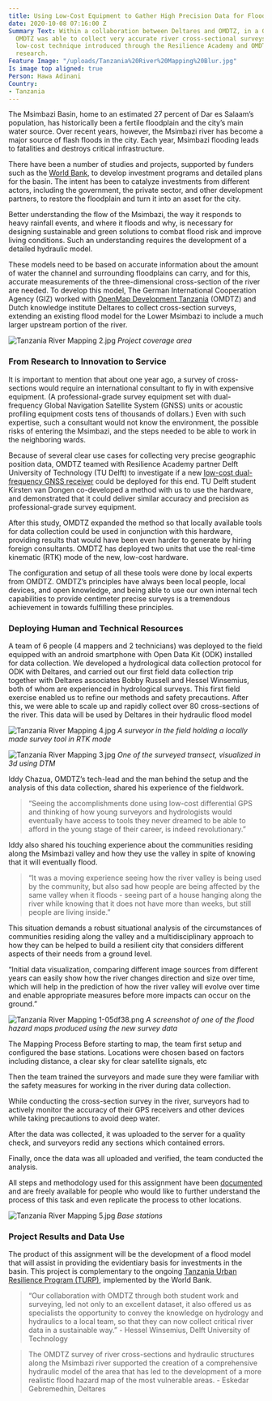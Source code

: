 ```yaml
---
title: Using Low-Cost Equipment to Gather High Precision Data for Flood Modeling
date: 2020-10-08 07:16:00 Z
Summary Text: Within a collaboration between Deltares and OMDTZ, in a GIZ funded project,
  OMDTZ was able to collect very accurate river cross-sectional surveys using an innovative,
  low-cost technique introduced through the Resilience Academy and OMDTZ in-house
  research.
Feature Image: "/uploads/Tanzania%20River%20Mapping%20Blur.jpg"
Is image top aligned: true
Person: Hawa Adinani
Country:
- Tanzania
---
```


The Msimbazi Basin, home to an estimated 27 percent of Dar es Salaam’s population, has historically been a fertile floodplain and the city’s main water source. Over recent years, however, the Msimbazi river has become a major source of flash floods in the city. Each year, Msimbazi flooding leads to fatalities and destroys critical infrastructure.

There have been a number of studies and projects, supported by funders such as the [World Bank](https://www.worldbank.org/en/news/feature/2019/08/12/transforming-tanzanias-msimbazi-river-from-a-liability-into-an-opportunity), to develop investment programs and detailed plans for the basin. The intent has been to catalyze investments from different actors, including the government, the private sector, and other development partners, to restore the floodplain and turn it into an asset for the city.

Better understanding the flow of the Msimbazi, the way it responds to heavy rainfall events, and where it floods and why, is necessary for designing sustainable and green solutions to combat flood risk and improve living conditions. Such an understanding requires the development of a detailed hydraulic model. 

These models need to be based on accurate information about the amount of water the channel and surrounding floodplains can carry, and for this, accurate measurements of the three-dimensional cross-section of the river are needed. To develop this model, The German International Cooperation Agency (GIZ) worked with [OpenMap Development Tanzania](https://www.omdtz.or.tz/) (OMDTZ) and Dutch knowledge institute Deltares to collect cross-section surveys, extending an existing flood model for the Lower Msimbazi to include a much larger upstream portion of the river.

![Tanzania River Mapping 2.jpg](/uploads/Tanzania%20River%20Mapping%202.jpg)
*Project coverage area*

### From Research to Innovation to Service

It is important to mention that about one year ago, a survey of cross-sections would require an international consultant to fly in with expensive equipment. (A professional-grade survey equipment set with dual-frequency Global Navigation Satellite System (GNSS) units or acoustic profiling equipment costs tens of thousands of dollars.) Even with such expertise, such a consultant would not know the environment, the possible risks of entering the Msimbazi, and the steps needed to be able to work in the neighboring wards. 

Because of several clear use cases for collecting very precise geographic position data, OMDTZ teamed with Resilience Academy partner Delft University of Technology (TU Delft) to investigate if a new [low-cost dual-frequency GNSS receiver](https://www.ardusimple.com/) could be deployed for this end. TU Delft student Kirsten van Dongen co-developed a method with us to use the hardware, and demonstrated that it could deliver similar accuracy and precision as professional-grade survey equipment.

After this study, OMDTZ expanded the method so that locally available tools for data collection could be used in conjunction with this hardware,  providing results that would have been even harder to generate by hiring foreign consultants. OMDTZ has deployed two units that use the real-time kinematic (RTK) mode of the new, low-cost hardware. 

The configuration and setup of all these tools were done by local experts from OMDTZ. OMDTZ’s principles have always been local people, local devices, and open knowledge, and being able to use our own internal tech capabilities to provide centimeter precise surveys is a tremendous achievement in towards fulfilling these principles. 

### Deploying Human and Technical Resources

A team of 6 people (4 mappers and 2 technicians) was deployed to the field equipped with an android smartphone with Open Data Kit (ODK) installed for data collection. We developed a hydrological data collection protocol for ODK with Deltares, and carried out our first field data collection trip together with Deltares associates Bobby Russell and Hessel Winsemius, both of whom are experienced in hydrological surveys. This first field exercise enabled us to refine our methods and safety precautions. After this, we were able to scale up and rapidly collect over 80 cross-sections of the river. This data will be used by Deltares in their hydraulic flood model  

![Tanzania River Mapping 4.jpg](/uploads/Tanzania%20River%20Mapping%204.jpg)
*A surveyor in the field holding a locally made survey tool in RTK mode*

![Tanzania River Mapping 3.jpg](/uploads/Tanzania%20River%20Mapping%203.jpg)
*One of the surveyed transect, visualized in 3d using DTM*

Iddy Chazua, OMDTZ’s tech-lead and the man behind the setup and the analysis of this data collection, shared his experience of the fieldwork. 

> “Seeing the accomplishments done using low-cost differential GPS and thinking of how young surveyors and hydrologists would eventually have access to tools they never dreamed to be able to afford in the young stage of their career, is indeed revolutionary.”

Iddy also shared his touching experience about the communities residing along the Msimbazi valley and how they use the valley in spite of knowing that it will eventually flood.

> “It was a moving experience seeing how the river valley is being used by the community, but also sad how people are being affected by the same valley when it floods -  seeing part of a house hanging along the river while knowing that it does not have more than weeks, but still people are living inside.”

This situation demands a robust situational analysis of the circumstances of communities residing along the valley and a multidisciplinary approach to how they can be helped to build a resilient city that considers different aspects of their needs from a ground level. 

“Initial data visualization, comparing different image sources from different years can easily show how the river changes direction and size over time, which will help in the prediction of how the river valley will evolve over time and enable appropriate measures before more impacts can occur on the ground.”

![Tanzania River Mapping 1-05df38.png](/uploads/Tanzania%20River%20Mapping%201-05df38.png)
*A screenshot of one of the flood hazard maps produced using the new survey data*

The Mapping Process
Before starting to map, the team first setup and configured the base stations. Locations were chosen based on factors including distance, a clear sky for clear satellite signals, etc

Then the team trained the surveyors and made sure they were familiar with the safety measures for working in the river during data collection. 

While conducting the cross-section survey in the river, surveyors had to actively monitor the accuracy of their GPS receivers and other devices while taking precautions to avoid deep water.

After the data was collected, it was uploaded to the server for a quality check, and surveyors redid any sections which contained errors.

Finally, once the data was all uploaded and verified, the team conducted the analysis. 

All steps and methodology used for this assignment have been [documented](https://docs.google.com/document/d/1_V6MMBcw1vWO5Tii6iJc2-OBinir_9No53jeOaE7ReQ/edit) and are freely available for people who would like to further understand the process of this task and even replicate the process to other locations.

![Tanzania River Mapping 5.jpg](/uploads/Tanzania%20River%20Mapping%205.jpg)
*Base stations*

### Project Results and Data Use

The product of this assignment will be the development of a flood model that will assist in providing the evidentiary basis for investments in the basin. This project is complementary to the ongoing [Tanzania Urban Resilience Program (TURP)](http://www.worldbank.org/en/programs/tanzania-urban-resilience-program), implemented by the World Bank.

> “Our collaboration with OMDTZ through both student work and surveying, led not only to an excellent dataset, it also offered us as specialists the opportunity to convey the knowledge on hydrology and hydraulics to a local team, so that they can now collect critical river data in a sustainable way.”  - Hessel Winsemius, Delft University of Technology

> The OMDTZ survey of river cross-sections and hydraulic structures along the Msimbazi river supported the creation of a comprehensive hydraulic model of the area that has led to the development of a more realistic flood hazard map of the most vulnerable areas. - Eskedar Gebremedhin, Deltares